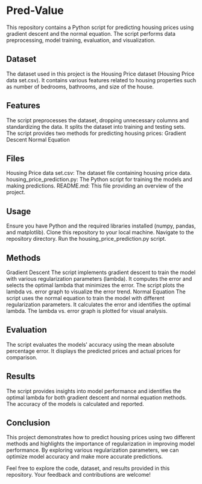 # Pred-Value
This repository contains a Python script for predicting housing prices using gradient descent and the normal equation. The script performs data preprocessing, model training, evaluation, and visualization.

## Dataset
The dataset used in this project is the Housing Price dataset (Housing Price data set.csv). It contains various features related to housing properties such as number of bedrooms, bathrooms, and size of the house.

## Features
The script preprocesses the dataset, dropping unnecessary columns and standardizing the data.
It splits the dataset into training and testing sets.
The script provides two methods for predicting housing prices:
Gradient Descent
Normal Equation

## Files
Housing Price data set.csv: The dataset file containing housing price data.
housing_price_prediction.py: The Python script for training the models and making predictions.
README.md: This file providing an overview of the project.

## Usage
Ensure you have Python and the required libraries installed (numpy, pandas, and matplotlib).
Clone this repository to your local machine.
Navigate to the repository directory.
Run the housing_price_prediction.py script.

## Methods
Gradient Descent
The script implements gradient descent to train the model with various regularization parameters (lambda).
It computes the error and selects the optimal lambda that minimizes the error.
The script plots the lambda vs. error graph to visualize the error trend.
Normal Equation
The script uses the normal equation to train the model with different regularization parameters.
It calculates the error and identifies the optimal lambda.
The lambda vs. error graph is plotted for visual analysis.

## Evaluation
The script evaluates the models' accuracy using the mean absolute percentage error.
It displays the predicted prices and actual prices for comparison.

## Results
The script provides insights into model performance and identifies the optimal lambda for both gradient descent and normal equation methods.
The accuracy of the models is calculated and reported.

## Conclusion
This project demonstrates how to predict housing prices using two different methods and highlights the importance of regularization in improving model performance. By exploring various regularization parameters, we can optimize model accuracy and make more accurate predictions.

Feel free to explore the code, dataset, and results provided in this repository. Your feedback and contributions are welcome!
